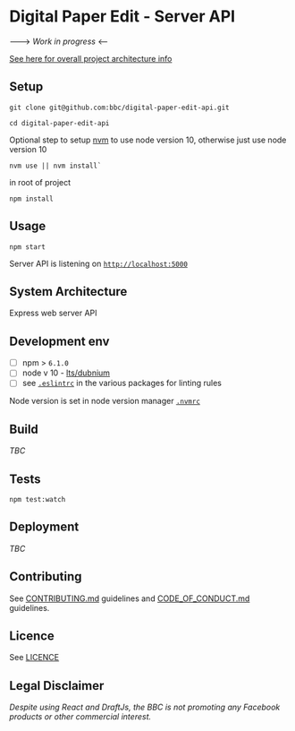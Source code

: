 
#  Digital Paper Edit - Server API

---> _Work in progress_ <--

<!-- _One liner + link to confluence page_
_Screenshot of UI - optional_ -->

 
[See here for overall project architecture info](https://github.com/bbc/digital-paper-edit-client#project-architecture)

## Setup
<!-- _stack - optional_
_How to build and run the code/app_ -->

 
```
git clone git@github.com:bbc/digital-paper-edit-api.git
```

```
cd digital-paper-edit-api
```

Optional step to setup [nvm](https://github.com/nvm-sh/nvm) to use node version 10, otherwise just use node version 10
```
nvm use || nvm install`
```

in root of project
```
npm install
```

## Usage

```
npm start
```
 
Server API is listening on [`http://localhost:5000`](http://localhost:5000)

## System Architecture
<!-- _High level overview of system architecture_ -->

 Express web server API

## Development env
 <!-- _How to run the development environment_

_Coding style convention ref optional, eg which linter to use_

_Linting, github pre-push hook - optional_ -->

- [ ] npm > `6.1.0`
- [ ] node v 10 - [lts/dubnium](https://scotch.io/tutorials/whats-new-in-node-10-dubnium)
- [ ] see [`.eslintrc`](./.eslintrc) in the various packages for linting rules

Node version is set in node version manager [`.nvmrc`](https://github.com/creationix/nvm#nvmrc)
 

## Build
<!-- _How to run build_ -->

_TBC_
 

## Tests
<!-- _How to carry out tests_ -->

```
npm test:watch
```
 

## Deployment
<!-- _How to deploy the code/app into test/staging/production_ -->

_TBC_

## Contributing

See [CONTRIBUTING.md](./CONTRIBUTING.md) guidelines and [CODE_OF_CONDUCT.md](./CODE_OF_CONDUCT.md) guidelines.

## Licence
<!-- mention MIT Licence -->
See [LICENCE](./LICENCE.md)

## Legal Disclaimer

_Despite using React and DraftJs, the BBC is not promoting any Facebook products or other commercial interest._